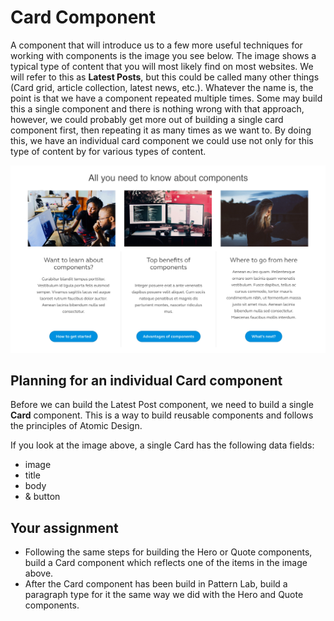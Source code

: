 # Card Component

A component that will introduce us to a few more useful techniques for working with components is the image you see below. The image shows a typical type of content that you will most likely find on most websites. We will refer to this as **Latest Posts**, but this could be called many other things \(Card grid, article collection, latest news, etc.\). Whatever the name is, the point is that we have a component repeated multiple times. Some may build this a single component and there is nothing wrong with that approach, however, we could probably get more out of building a single card component first, then repeating it as many times as we want to. By doing this, we have an individual card component we could use not only for this type of content by for various types of content.

![Example of Latest Posts](../.gitbook/assets/collection.jpg)

## Planning for an individual Card component

Before we can build the Latest Post component, we need to build a single **Card** component. This is a way to build reusable components and follows the principles of Atomic Design.

If you look at the image above, a single Card has the following data fields:

* image
* title
* body
* & button

## Your assignment

* Following the same steps for building the Hero or Quote components, build a Card component which reflects one of the items in the image above.
* After the Card component has been build in Pattern Lab, build a paragraph type for it the same way we did with the Hero and Quote components.

